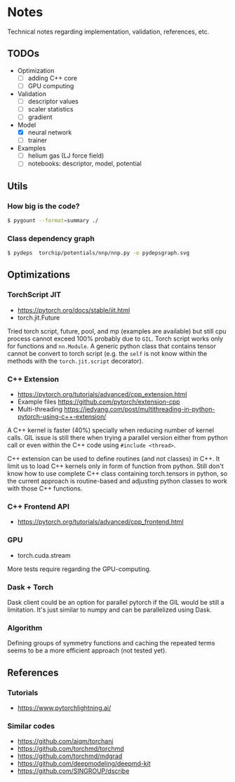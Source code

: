 # Notes
Technical notes regarding implementation, validation, references, etc.

## TODOs
- Optimization
  - [ ] adding C++ core
  - [ ] GPU computing 
- Validation
  - [ ] descriptor values
  - [ ] scaler statistics
  - [ ] gradient
- Model
  - [x] neural network
  - [ ] trainer
- Examples
  - [ ] helium gas (LJ force field)
  - [ ] notebooks: descriptor, model, potential
<!-- 
- [ ] define a customized exception class that handles internal error messages and also python exceptions
- [ ] improve CFG design e.g. config file, defaults values, on-the-fly settings.
- [ ] optimize memory allocation of neighbor list atoms and avoiding redundant tensor creation (use torch.resizes)
- [ ] optimize neighbor list update for large number of atoms (not used for training but MD simulations)
- [ ] utilize torch multi-thread or distributed torch
- [ ] optimize code performance regarding python dynamic types (torch script, cython)
- [ ] parallelize descriptor calculations using vectorization or thread pool 
-->

## Utils
### How big is the code?
```bash
$ pygount --format=summary ./
```

### Class dependency graph
```bash
$ pydeps  torchip/potentials/nnp/nnp.py -o pydepsgraph.svg
```

## Optimizations
### TorchScript JIT 
- https://pytorch.org/docs/stable/jit.html 
- torch.jit.Future

Tried torch script, future, pool, and mp (examples are available) but still cpu process cannot exceed 100% probably due to `GIL`.
Torch script works only for functions and `nn.Module`. A generic python class that contains tensor cannot be convert to torch script (e.g. the `self` is not know within the methods with the `torch.jit.script` decorator). 

### C++ Extension 
- https://pytorch.org/tutorials/advanced/cpp_extension.html
- Example files https://github.com/pytorch/extension-cpp
- Multi-threading https://jedyang.com/post/multithreading-in-python-pytorch-using-c++-extension/

A C++ kernel is faster (40%) specially when reducing number of kernel calls.
GIL issue is still there when trying a parallel version either from python call or even within the C++ code using `#include <thread>`.

C++ extension can be used to define routines (and not classes) in C++. It limit us to load C++ kernels only in form of function from python. Still don't know how to use complete C++ class containing torch.tensors in python, so the current approach is routine-based and adjusting python classes to work with those C++ functions. 

### C++ Frontend API
- https://pytorch.org/tutorials/advanced/cpp_frontend.html

### GPU
- torch.cuda.stream

More tests require regarding the GPU-computing. 

### Dask + Torch
Dask client could be an option for parallel pytorch if the GIL would be still a limitation.
It's just similar to numpy and can be parallelized using Dask. 


### Algorithm
Defining groups of symmetry functions and caching the repeated terms seems to be a more efficient approach (not tested yet).

## References
### Tutorials
- https://www.pytorchlightning.ai/

### Similar codes
- https://github.com/aiqm/torchani
- https://github.com/torchmd/torchmd
- https://github.com/torchmd/mdgrad
- https://github.com/deepmodeling/deepmd-kit
- https://github.com/SINGROUP/dscribe




